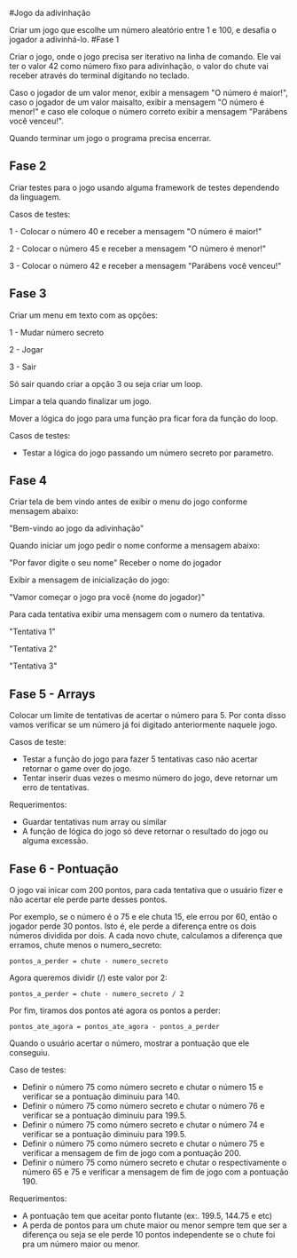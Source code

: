 #Jogo da adivinhação 

Criar um jogo que escolhe um número aleatório entre 1 e 100, e desafia o jogador a adivinhá-lo.
#Fase 1

Criar o jogo, onde o jogo precisa ser iterativo na linha de comando.
Ele vai ter o valor 42 como número fixo para adivinhação, o valor do chute vai receber através do terminal digitando no teclado.

Caso o jogador de um valor menor, exibir a mensagem "O número é maior!", caso o jogador de um valor maisalto, exibir a mensagem "O número é menor!" e caso ele coloque o número correto exibir a mensagem "Parábens você venceu!".

Quando terminar um jogo o programa precisa encerrar.


## Fase 2
Criar testes para o jogo usando alguma framework de testes dependendo da linguagem.

Casos de testes:

1 - Colocar o número 40 e receber a mensagem "O número é maior!"

2 - Colocar o número 45 e receber a mensagem "O número é menor!"

3 - Colocar o número 42 e receber a mensagem "Parábens você venceu!"


## Fase 3
Criar um menu em texto com as opções:

1 - Mudar número secreto

2 - Jogar

3 - Sair

Só sair quando criar a opção 3 ou seja criar um loop.

Limpar a tela quando finalizar um jogo.

Mover a lógica do jogo para uma função pra ficar fora da função do loop.

Casos de testes:

- Testar a lógica do jogo passando um número secreto por parametro.

## Fase 4
Criar tela de bem vindo antes de exibir o menu do jogo conforme mensagem abaixo:

"Bem-vindo	ao	jogo	da	adivinhação"


Quando iniciar um jogo pedir o nome conforme a mensagem abaixo:

"Por favor digite o seu nome"
Receber o nome do jogador


Exibir a mensagem de inicialização do jogo:

"Vamor começar o jogo pra você {nome do jogador}"


Para cada tentativa exibir uma mensagem com o numero da tentativa.

"Tentativa 1"

"Tentativa 2"

"Tentativa 3"

## Fase 5 - Arrays

Colocar um limite de tentativas de acertar o número para 5. Por conta disso vamos verificar se um número já foi digitado anteriormente naquele jogo.

Casos de teste:
- Testar a função do jogo para fazer 5 tentativas caso não acertar retornar o game over do jogo.
- Tentar inserir duas vezes o mesmo número do jogo, deve retornar um erro de tentativas.

Requerimentos:
- Guardar tentativas num array ou similar
- A função de lógica do jogo só deve retornar o resultado do jogo ou alguma excessão.

## Fase 6 - Pontuação

O jogo vai inicar com 200 pontos, para cada tentativa que o usuário fizer e não acertar ele perde parte desses pontos.

Por	exemplo, se o número é o 75 e ele chuta	15,	ele	errou por 60, então	o jogador perde	30 pontos. Isto	é, ele perde a diferença entre os dois números dividida	por	dois.
A cada novo	chute, calculamos a	diferença que erramos, chute menos o numero_secreto:
```
pontos_a_perder	= chute	- numero_secreto
```
Agora queremos dividir (/) este	valor por 2:
```
pontos_a_perder	= chute	- numero_secreto / 2
```
Por	fim, tiramos dos pontos	até	agora os pontos	a perder:
```
pontos_ate_agora = pontos_ate_agora	- pontos_a_perder
```
Quando o usuário acertar o número, mostrar a pontuação que ele conseguiu.

Caso de testes:
- Definir o número 75 como número secreto e chutar o número 15 e verificar se a pontuação diminuiu para 140. 
- Definir o número 75 como número secreto e chutar o número 76 e verificar se a pontuação diminuiu para 199.5. 
- Definir o número 75 como número secreto e chutar o número 74 e verificar se a pontuação diminuiu para 199.5. 
- Definir o número 75 como número secreto e chutar o número 75 e verificar a mensagem de fim de jogo com a pontuação 200.
- Definir o número 75 como número secreto e chutar o respectivamente o número 65 e 75 e verificar a mensagem de fim de jogo com a pontuação 190.

Requerimentos:
- A pontuação tem que aceitar ponto flutante (ex:. 199.5, 144.75 e etc) 
- A perda de pontos para um chute maior ou menor sempre tem que ser a diferença ou seja se ele perde 10 pontos independente se o chute foi pra um número maior ou menor.
